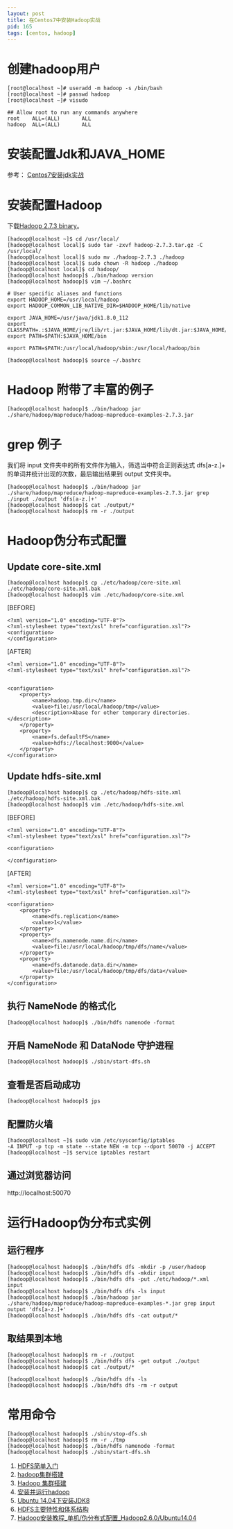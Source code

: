 ```yaml
---
layout: post
title: 在Centos7中安装Hadoop实战
pid: 165
tags: [centos, hadoop]
---
```

# 创建hadoop用户

    [root@localhost ~]# useradd -m hadoop -s /bin/bash
    [root@localhost ~]# passwd hadoop
    [root@localhost ~]# visudo

    ## Allow root to run any commands anywhere
    root    ALL=(ALL)       ALL
    hadoop  ALL=(ALL)       ALL


# 安装配置Jdk和JAVA_HOME

参考： [Centos7安装jdk实战](http://www.baoguoding.com/2016/12/164-centos7-jdk.html)

# 安装配置Hadoop

下载[Hadoop 2.7.3 binary](http://www.apache.org/dyn/closer.cgi/hadoop/common/hadoop-2.7.3/hadoop-2.7.3.tar.gz)。

    [hadoop@localhost ~]$ cd /usr/local/
    [hadoop@localhost local]$ sudo tar -zxvf hadoop-2.7.3.tar.gz -C /usr/local/
    [hadoop@localhost local]$ sudo mv ./hadoop-2.7.3 ./hadoop
    [hadoop@localhost local]$ sudo chown -R hadoop ./hadoop
    [hadoop@localhost local]$ cd hadoop/
    [hadoop@localhost hadoop]$ ./bin/hadoop version
    [hadoop@localhost hadoop]$ vim ~/.bashrc

    # User specific aliases and functions
    export HADOOP_HOME=/usr/local/hadoop
    export HADOOP_COMMON_LIB_NATIVE_DIR=$HADOOP_HOME/lib/native

    export JAVA_HOME=/usr/java/jdk1.8.0_112
    export CLASSPATH=.:$JAVA_HOME/jre/lib/rt.jar:$JAVA_HOME/lib/dt.jar:$JAVA_HOME/lib/tools.jar
    export PATH=$PATH:$JAVA_HOME/bin
    
    export PATH=$PATH:/usr/local/hadoop/sbin:/usr/local/hadoop/bin

    [hadoop@localhost hadoop]$ source ~/.bashrc

# Hadoop 附带了丰富的例子

    [hadoop@localhost hadoop]$ ./bin/hadoop jar ./share/hadoop/mapreduce/hadoop-mapreduce-examples-2.7.3.jar

# grep 例子

我们将 input 文件夹中的所有文件作为输入，筛选当中符合正则表达式 dfs[a-z.]+ 的单词并统计出现的次数，最后输出结果到 output 文件夹中。

    [hadoop@localhost hadoop]$ ./bin/hadoop jar ./share/hadoop/mapreduce/hadoop-mapreduce-examples-2.7.3.jar grep ./input ./output 'dfs[a-z.]+'
    [hadoop@localhost hadoop]$ cat ./output/*
    [hadoop@localhost hadoop]$ rm -r ./output


# Hadoop伪分布式配置

## Update core-site.xml

    [hadoop@localhost hadoop]$ cp ./etc/hadoop/core-site.xml ./etc/hadoop/core-site.xml.bak
    [hadoop@localhost hadoop]$ vim ./etc/hadoop/core-site.xml

[BEFORE]

    <?xml version="1.0" encoding="UTF-8"?>
    <?xml-stylesheet type="text/xsl" href="configuration.xsl"?>
    <configuration>
    </configuration>


[AFTER]

    <?xml version="1.0" encoding="UTF-8"?>
    <?xml-stylesheet type="text/xsl" href="configuration.xsl"?>


    <configuration>
        <property>
            <name>hadoop.tmp.dir</name>
            <value>file:/usr/local/hadoop/tmp</value>
            <description>Abase for other temporary directories.</description>
        </property>
        <property>
            <name>fs.defaultFS</name>
            <value>hdfs://localhost:9000</value>
        </property>
    </configuration>

## Update hdfs-site.xml

    [hadoop@localhost hadoop]$ cp ./etc/hadoop/hdfs-site.xml ./etc/hadoop/hdfs-site.xml.bak
    [hadoop@localhost hadoop]$ vim ./etc/hadoop/hdfs-site.xml

[BEFORE]

    <?xml version="1.0" encoding="UTF-8"?>
    <?xml-stylesheet type="text/xsl" href="configuration.xsl"?>

    <configuration>

    </configuration>

[AFTER]

    <?xml version="1.0" encoding="UTF-8"?>
    <?xml-stylesheet type="text/xsl" href="configuration.xsl"?>

    <configuration>
        <property>
            <name>dfs.replication</name>
            <value>1</value>
        </property>
        <property>
            <name>dfs.namenode.name.dir</name>
            <value>file:/usr/local/hadoop/tmp/dfs/name</value>
        </property>
        <property>
            <name>dfs.datanode.data.dir</name>
            <value>file:/usr/local/hadoop/tmp/dfs/data</value>
        </property>
    </configuration>


## 执行 NameNode 的格式化

    [hadoop@localhost hadoop]$ ./bin/hdfs namenode -format

## 开启 NameNode 和 DataNode 守护进程

    [hadoop@localhost hadoop]$ ./sbin/start-dfs.sh


## 查看是否启动成功

    [hadoop@localhost hadoop]$ jps


## 配置防火墙

    [hadoop@localhost ~]$ sudo vim /etc/sysconfig/iptables
    -A INPUT -p tcp -m state --state NEW -m tcp --dport 50070 -j ACCEPT
    [hadoop@localhost ~]$ service iptables restart

## 通过浏览器访问
http://localhost:50070


# 运行Hadoop伪分布式实例

## 运行程序
    [hadoop@localhost hadoop]$ ./bin/hdfs dfs -mkdir -p /user/hadoop
    [hadoop@localhost hadoop]$ ./bin/hdfs dfs -mkdir input
    [hadoop@localhost hadoop]$ ./bin/hdfs dfs -put ./etc/hadoop/*.xml input
    [hadoop@localhost hadoop]$ ./bin/hdfs dfs -ls input
    [hadoop@localhost hadoop]$ ./bin/hadoop jar ./share/hadoop/mapreduce/hadoop-mapreduce-examples-*.jar grep input output 'dfs[a-z.]+'
    [hadoop@localhost hadoop]$ ./bin/hdfs dfs -cat output/*

## 取结果到本地
    [hadoop@localhost hadoop]$ rm -r ./output
    [hadoop@localhost hadoop]$ ./bin/hdfs dfs -get output ./output
    [hadoop@localhost hadoop]$ cat ./output/*

    [hadoop@localhost hadoop]$ ./bin/hdfs dfs -ls
    [hadoop@localhost hadoop]$ ./bin/hdfs dfs -rm -r output



# 常用命令
    [hadoop@localhost hadoop]$ ./sbin/stop-dfs.sh
    [hadoop@localhost hadoop]$ rm -r ./tmp
    [hadoop@localhost hadoop]$ ./bin/hdfs namenode -format
    [hadoop@localhost hadoop]$ ./sbin/start-dfs.sh 




1. [HDFS简单入门](http://www.cnblogs.com/archimedes/p/hadoop-simple.html)
2. [hadoop集群搭建](http://blog.chinaunix.net/uid-23916356-id-3254578.html)
3. [Hadoop 集群搭建](http://www.tuicool.com/articles/uAnyEfj)
4. [安装并运行hadoop](http://www.cnblogs.com/archimedes/p/run-hadoop.html)
5. [Ubuntu 14.04下安装JDK8](http://www.cnblogs.com/archimedes/p/ubuntu-jdk8.html)
6. [HDFS主要特性和体系结构](http://www.cnblogs.com/wuyudong/p/4404242.html)
7. [Hadoop安装教程_单机/伪分布式配置_Hadoop2.6.0/Ubuntu14.04](http://dblab.xmu.edu.cn/blog/install-hadoop/)
